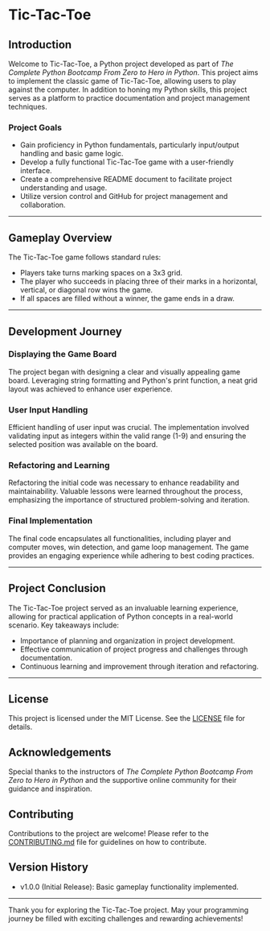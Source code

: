 # Tic-Tac-Toe

## Introduction

Welcome to Tic-Tac-Toe, a Python project developed as part of *The Complete Python Bootcamp From Zero to Hero in Python*. This project aims to implement the classic game of Tic-Tac-Toe, allowing users to play against the computer. In addition to honing my Python skills, this project serves as a platform to practice documentation and project management techniques.

### Project Goals

- Gain proficiency in Python fundamentals, particularly input/output handling and basic game logic.
- Develop a fully functional Tic-Tac-Toe game with a user-friendly interface.
- Create a comprehensive README document to facilitate project understanding and usage.
- Utilize version control and GitHub for project management and collaboration.

---

## Gameplay Overview

The Tic-Tac-Toe game follows standard rules:

- Players take turns marking spaces on a 3x3 grid.
- The player who succeeds in placing three of their marks in a horizontal, vertical, or diagonal row wins the game.
- If all spaces are filled without a winner, the game ends in a draw.

---

## Development Journey

### Displaying the Game Board

The project began with designing a clear and visually appealing game board. Leveraging string formatting and Python's print function, a neat grid layout was achieved to enhance user experience.

### User Input Handling

Efficient handling of user input was crucial. The implementation involved validating input as integers within the valid range (1-9) and ensuring the selected position was available on the board.

### Refactoring and Learning

Refactoring the initial code was necessary to enhance readability and maintainability. Valuable lessons were learned throughout the process, emphasizing the importance of structured problem-solving and iteration.

### Final Implementation

The final code encapsulates all functionalities, including player and computer moves, win detection, and game loop management. The game provides an engaging experience while adhering to best coding practices.

---

## Project Conclusion

The Tic-Tac-Toe project served as an invaluable learning experience, allowing for practical application of Python concepts in a real-world scenario. Key takeaways include:

- Importance of planning and organization in project development.
- Effective communication of project progress and challenges through documentation.
- Continuous learning and improvement through iteration and refactoring.

---

## License

This project is licensed under the MIT License. See the [LICENSE](LICENSE) file for details.

## Acknowledgements

Special thanks to the instructors of *The Complete Python Bootcamp From Zero to Hero in Python* and the supportive online community for their guidance and inspiration.

## Contributing

Contributions to the project are welcome! Please refer to the [CONTRIBUTING.md](CONTRIBUTING.md) file for guidelines on how to contribute.

## Version History

- v1.0.0 (Initial Release): Basic gameplay functionality implemented.

---

Thank you for exploring the Tic-Tac-Toe project. May your programming journey be filled with exciting challenges and rewarding achievements!
